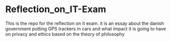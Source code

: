 # Reflection_on_IT-Exam
This is the repo for the reflection on it exam. it is an essay about the danish government putting GPS trackers in cars and what impact it is going to have on privacy and ethics based on the theory of philosophy
